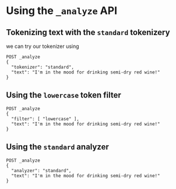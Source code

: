 # Using the `_analyze` API

## Tokenizing text with the `standard` tokenizery

we can try our tokenizer using 

```
POST _analyze
{
  "tokenizer": "standard",
  "text": "I'm in the mood for drinking semi-dry red wine!"
}
```

## Using the `lowercase` token filter

```
POST _analyze
{
  "filter": [ "lowercase" ],
  "text": "I'm in the mood for drinking semi-dry red wine!"
}
```

## Using the `standard` analyzer

```
POST _analyze
{
  "analyzer": "standard",
  "text": "I'm in the mood for drinking semi-dry red wine!"
}
```